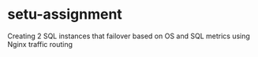 # setu-assignment
Creating 2 SQL instances that failover based on OS and SQL metrics using Nginx traffic routing
